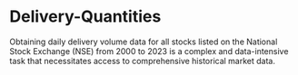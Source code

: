 # Delivery-Quantities
Obtaining daily delivery volume data for all stocks listed on the National Stock Exchange (NSE) from 2000 to 2023 is a complex and data-intensive task that necessitates access to comprehensive historical market data.

